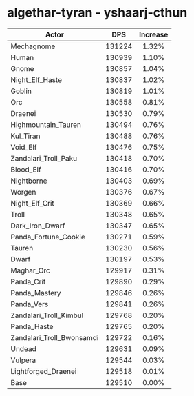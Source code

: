 # algethar-tyran - yshaarj-cthun
| Actor | DPS | Increase |
|---|:---:|:---:|
|Mechagnome|131224|1.32%|
|Human|130939|1.10%|
|Gnome|130857|1.04%|
|Night_Elf_Haste|130837|1.02%|
|Goblin|130819|1.01%|
|Orc|130558|0.81%|
|Draenei|130530|0.79%|
|Highmountain_Tauren|130494|0.76%|
|Kul_Tiran|130488|0.76%|
|Void_Elf|130476|0.75%|
|Zandalari_Troll_Paku|130418|0.70%|
|Blood_Elf|130416|0.70%|
|Nightborne|130403|0.69%|
|Worgen|130376|0.67%|
|Night_Elf_Crit|130369|0.66%|
|Troll|130348|0.65%|
|Dark_Iron_Dwarf|130347|0.65%|
|Panda_Fortune_Cookie|130271|0.59%|
|Tauren|130230|0.56%|
|Dwarf|130197|0.53%|
|Maghar_Orc|129917|0.31%|
|Panda_Crit|129890|0.29%|
|Panda_Mastery|129846|0.26%|
|Panda_Vers|129841|0.26%|
|Zandalari_Troll_Kimbul|129768|0.20%|
|Panda_Haste|129765|0.20%|
|Zandalari_Troll_Bwonsamdi|129722|0.16%|
|Undead|129631|0.09%|
|Vulpera|129544|0.03%|
|Lightforged_Draenei|129518|0.01%|
|Base|129510|0.00%|
